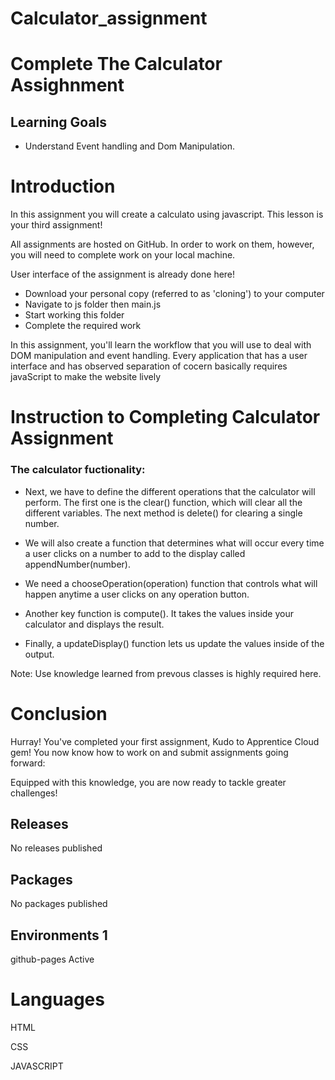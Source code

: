# Calculator_assignment
# Complete The Calculator Assighnment
## Learning Goals
* Understand Event handling and Dom Manipulation.
# Introduction
In this assignment you will create a calculato using javascript. This lesson is your third assignment!

All assignments are hosted on GitHub. In order to work on them, however, you will need to complete work on your local machine.

User interface of the assignment is already done here!

* Download your personal copy (referred to as 'cloning') to your computer
* Navigate to js folder then main.js
* Start working this folder
* Complete the required work

In this assignment, you'll learn the workflow that you will use to deal with DOM manipulation and event handling. Every application that has a user interface and has observed separation of cocern basically requires javaScript to make the website lively

# Instruction to Completing Calculator Assignment
### The calculator fuctionality:

* Next, we have to define the different operations that the calculator will perform. The first one is the clear() function, which will clear all the different variables. The next method is delete() for clearing a single number.

* We will also create a function that determines what will occur every time a user clicks on a number to add to the display called appendNumber(number).

* We need a chooseOperation(operation) function that controls what will happen anytime a user clicks on any operation button.

* Another key function is compute(). It takes the values inside your calculator and displays the result.

* Finally, a updateDisplay() function lets us update the values inside of the output.

Note: Use knowledge learned from prevous classes is highly required here.

# Conclusion
Hurray! You've completed your first assignment, Kudo to Apprentice Cloud gem! You now know how to work on and submit assignments going forward:

Equipped with this knowledge, you are now ready to tackle greater challenges!


## Releases
No releases published
## Packages
No packages published
## Environments 1
 github-pages Active
# Languages
HTML

CSS

JAVASCRIPT

